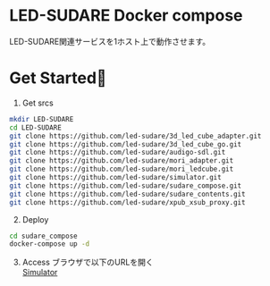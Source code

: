 LED-SUDARE Docker compose
===
LED-SUDARE関連サービスを1ホスト上で動作させます。

# Get Started🏁

1. Get srcs
```sh
mkdir LED-SUDARE
cd LED-SUDARE
git clone https://github.com/led-sudare/3d_led_cube_adapter.git
git clone https://github.com/led-sudare/3d_led_cube_go.git
git clone https://github.com/led-sudare/audigo-sdl.git
git clone https://github.com/led-sudare/mori_adapter.git
git clone https://github.com/led-sudare/mori_ledcube.git
git clone https://github.com/led-sudare/simulator.git
git clone https://github.com/led-sudare/sudare_compose.git
git clone https://github.com/led-sudare/sudare_contents.git
git clone https://github.com/led-sudare/xpub_xsub_proxy.git
```

2. Deploy
```sh
cd sudare_compose
docker-compose up -d
```

3. Access
ブラウザで以下のURLを開く  
[Simulator](http://localhost:2345)  


